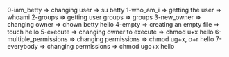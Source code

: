 0-iam_betty => changing user => su betty
1-who_am_i => getting the user => whoami
2-groups => getting user groups => groups
3-new_owner => changing owner => chown betty hello
4-empty => creating an empty file => touch hello
5-execute => changing owner to execute => chmod u+x hello
6-multiple_permissions => changing permissions => chmod ug+x, o+r hello
7-everybody => changing permissions => chmod ugo+x hello
